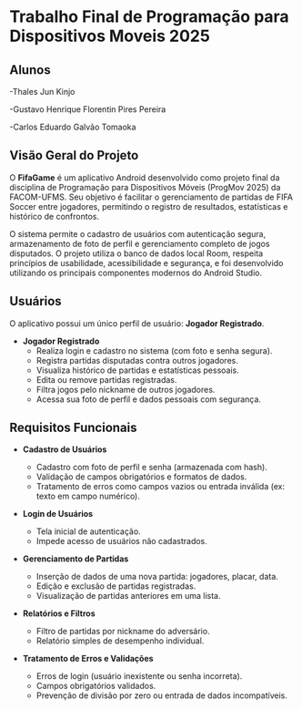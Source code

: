 # Trabalho Final de Programação para Dispositivos Moveis 2025
## Alunos
-Thales Jun Kinjo

-Gustavo Henrique Florentin Pires Pereira

-Carlos Eduardo Galvão Tomaoka

## Visão Geral do Projeto

O **FifaGame** é um aplicativo Android desenvolvido como projeto final da disciplina de Programação para Dispositivos Móveis (ProgMov 2025) da FACOM-UFMS. Seu objetivo é facilitar o gerenciamento de partidas de FIFA Soccer entre jogadores, permitindo o registro de resultados, estatísticas e histórico de confrontos.

O sistema permite o cadastro de usuários com autenticação segura, armazenamento de foto de perfil e gerenciamento completo de jogos disputados. O projeto utiliza o banco de dados local Room, respeita princípios de usabilidade, acessibilidade e segurança, e foi desenvolvido utilizando os principais componentes modernos do Android Studio.

## Usuários

O aplicativo possui um único perfil de usuário: **Jogador Registrado**.

- **Jogador Registrado**
  - Realiza login e cadastro no sistema (com foto e senha segura).
  - Registra partidas disputadas contra outros jogadores.
  - Visualiza histórico de partidas e estatísticas pessoais.
  - Edita ou remove partidas registradas.
  - Filtra jogos pelo nickname de outros jogadores.
  - Acessa sua foto de perfil e dados pessoais com segurança.

## Requisitos Funcionais

- **Cadastro de Usuários**
  - Cadastro com foto de perfil e senha (armazenada com hash).
  - Validação de campos obrigatórios e formatos de dados.
  - Tratamento de erros como campos vazios ou entrada inválida (ex: texto em campo numérico).

- **Login de Usuários**
  - Tela inicial de autenticação.
  - Impede acesso de usuários não cadastrados.

- **Gerenciamento de Partidas**
  - Inserção de dados de uma nova partida: jogadores, placar, data.
  - Edição e exclusão de partidas registradas.
  - Visualização de partidas anteriores em uma lista.

- **Relatórios e Filtros**
  - Filtro de partidas por nickname do adversário.
  - Relatório simples de desempenho individual.

- **Tratamento de Erros e Validações**
  - Erros de login (usuário inexistente ou senha incorreta).
  - Campos obrigatórios validados.
  - Prevenção de divisão por zero ou entrada de dados incompatíveis.
